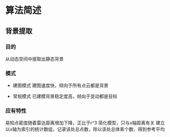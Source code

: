 # 算法简述

## 背景提取

### 目的

从动态空间中提取出静态背景

### 模式

- 建图模式
建图速度快，倾向于所有点云都是背景

- 常规模式
已建模背景稳定度高，倾向于变动都是目标

### 应有特性

易知点密度随着雷达距离增加下降，正比于r^3
简化模型，只与x轴距离有关
建立以x轴为索引的统计数组，记录该处总点数，除以该处总体素个数，得到参考平均
